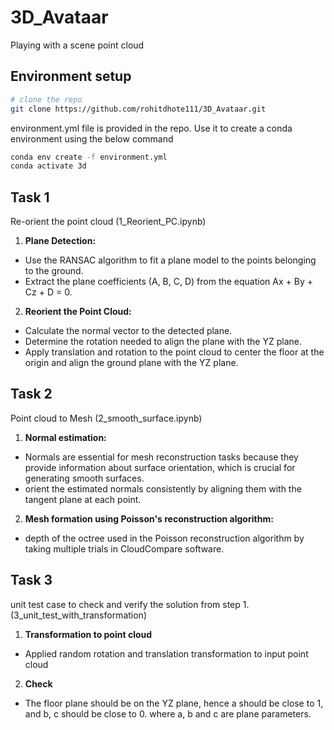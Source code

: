 # 3D_Avataar
Playing with a scene point cloud

## Environment setup
```bash
# clone the repo
git clone https://github.com/rohitdhote111/3D_Avataar.git
```

environment.yml file is provided in the repo. Use it to create a conda environment using the below command

```bash
conda env create -f environment.yml
conda activate 3d
```

## Task 1
Re-orient the point cloud (1_Reorient_PC.ipynb)

1. **Plane Detection:**
- Use the RANSAC algorithm to fit a plane model to the points belonging to the ground.
- Extract the plane coefficients (A, B, C, D) from the equation Ax + By + Cz + D = 0.

2. **Reorient the Point Cloud:**
- Calculate the normal vector to the detected plane.
- Determine the rotation needed to align the plane with the YZ plane.
- Apply translation and rotation to the point cloud to center the floor at the origin and align the ground plane with the YZ plane.


## Task 2
Point cloud to Mesh (2_smooth_surface.ipynb)
1. **Normal estimation:**
- Normals are essential for mesh reconstruction tasks because they provide information about surface orientation, which is crucial for generating smooth surfaces.
- orient the estimated normals consistently by aligning them with the tangent plane at each point.

2. **Mesh formation using Poisson's reconstruction algorithm:**
- depth of the octree used in the Poisson reconstruction algorithm by taking multiple trials in CloudCompare software.


## Task 3
unit test case to check and verify the solution from step 1. (3_unit_test_with_transformation)
1. **Transformation to point cloud**
- Applied random rotation and translation transformation to input point cloud

2. **Check**
- The floor plane should be on the YZ plane, hence a should be close to 1, and b, c should be close to 0. where a, b and c are plane parameters.
